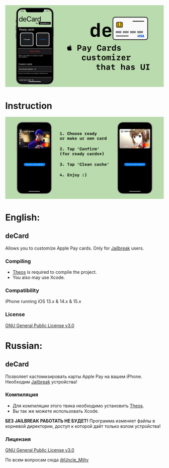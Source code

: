<img src="/githubAssets/preview.jpg">

<!-- # Preview -->

<!-- <img src="/githubAssets/previewScreen.png"> -->

# Instruction

<img src="/githubAssets/instruction.png">

# English:

## deCard
Allows you to customize Apple Pay cards. Only for [Jailbreak](https://www.cydiafree.com) users.

### Compiling
  - [Theos](https://theos.dev/) is required to compile the project.
  - You also may use Xcode.

### Compatibility
iPhone running iOS 13.x & 14.x & 15.x

### License
[GNU General Public License v3.0](https://github.com/AppIeWorm/deCard/blob/main/LICENSE)


# Russian:

## deCard
Позволяет кастомизировать карты Apple Pay на вашем iPhone. Необходим [Jailbreak](https://www.cydiafree.com) устройства!

### Компиляция   
  - Для компиляции этого твика необходимо установить [Theos](https://theos.dev/).
  - Вы так же можете использовать Xcode.
    
**БЕЗ JAILBREAK РАБОТАТЬ НЕ БУДЕТ!** Программа изменяет файлы в корневой директории, доступ к которой даёт только взлом устройства!

### Лицензия
[GNU General Public License v3.0](https://github.com/AppIeWorm/deCard/blob/main/LICENSE)


По всем вопросам сюда [@Uncle_Milty](https://t.me/Uncle_Milty)
